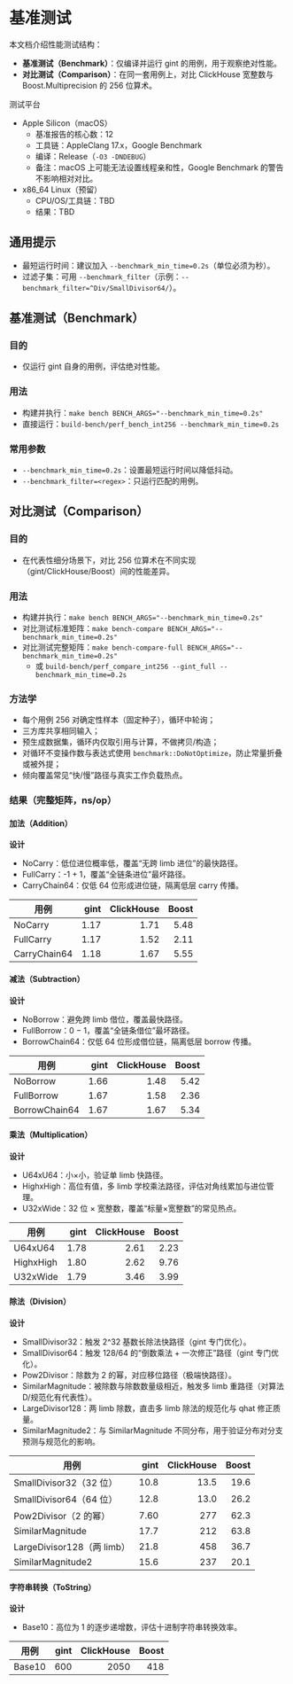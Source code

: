 # 基准测试

本文档介绍性能测试结构：
- **基准测试（Benchmark）**：仅编译并运行 gint 的用例，用于观察绝对性能。
- **对比测试（Comparison）**：在同一套用例上，对比 ClickHouse 宽整数与 Boost.Multiprecision 的 256 位算术。

测试平台
- Apple Silicon（macOS）
  - 基准报告的核心数：12
  - 工具链：AppleClang 17.x，Google Benchmark
  - 编译：Release（`-O3 -DNDEBUG`）
  - 备注：macOS 上可能无法设置线程亲和性，Google Benchmark 的警告不影响相对对比。
- x86_64 Linux（预留）
  - CPU/OS/工具链：TBD
  - 结果：TBD

## 通用提示
- 最短运行时间：建议加入 `--benchmark_min_time=0.2s`（单位必须为秒）。
- 过滤子集：可用 `--benchmark_filter`（示例：`--benchmark_filter=^Div/SmallDivisor64/`）。

## 基准测试（Benchmark）

### 目的
- 仅运行 gint 自身的用例，评估绝对性能。

### 用法
- 构建并执行：`make bench BENCH_ARGS="--benchmark_min_time=0.2s"`
- 直接运行：`build-bench/perf_bench_int256 --benchmark_min_time=0.2s`

### 常用参数
- `--benchmark_min_time=0.2s`：设置最短运行时间以降低抖动。
- `--benchmark_filter=<regex>`：只运行匹配的用例。

## 对比测试（Comparison）

### 目的
- 在代表性细分场景下，对比 256 位算术在不同实现（gint/ClickHouse/Boost）间的性能差异。

### 用法
- 构建并执行：`make bench BENCH_ARGS="--benchmark_min_time=0.2s"`
- 对比测试标准矩阵：`make bench-compare BENCH_ARGS="--benchmark_min_time=0.2s"`
- 对比测试完整矩阵：`make bench-compare-full BENCH_ARGS="--benchmark_min_time=0.2s"`
  - 或 `build-bench/perf_compare_int256 --gint_full --benchmark_min_time=0.2s`

### 方法学
- 每个用例 256 对确定性样本（固定种子），循环中轮询；
- 三方库共享相同输入；
- 预生成数据集，循环内仅取引用与计算，不做拷贝/构造；
- 对循环不变操作数与表达式使用 `benchmark::DoNotOptimize`，防止常量折叠或被外提；
- 倾向覆盖常见“快/慢”路径与真实工作负载热点。

### 结果（完整矩阵，ns/op）

#### 加法（Addition）

**设计**
- NoCarry：低位进位概率低，覆盖“无跨 limb 进位”的最快路径。
- FullCarry：-1 + 1，覆盖“全链条进位”最坏路径。
- CarryChain64：仅低 64 位形成进位链，隔离低层 carry 传播。

| 用例            | gint | ClickHouse | Boost |
| --------------- | ---: | ---------: | ----: |
| NoCarry         | 1.17 |       1.71 |  5.48 |
| FullCarry       | 1.17 |       1.52 |  2.11 |
| CarryChain64    | 1.18 |       1.67 |  5.55 |

#### 减法（Subtraction）

**设计**
- NoBorrow：避免跨 limb 借位，覆盖最快路径。
- FullBorrow：0 − 1，覆盖“全链条借位”最坏路径。
- BorrowChain64：仅低 64 位形成借位链，隔离低层 borrow 传播。

| 用例            | gint | ClickHouse | Boost |
| --------------- | ---: | ---------: | ----: |
| NoBorrow        | 1.66 |       1.48 |  5.42 |
| FullBorrow      | 1.67 |       1.58 |  2.36 |
| BorrowChain64   | 1.67 |       1.67 |  5.34 |

#### 乘法（Multiplication）

**设计**
- U64xU64：小×小，验证单 limb 快路径。
- HighxHigh：高位有值，多 limb 学校乘法路径，评估对角线累加与进位管理。
- U32xWide：32 位 × 宽整数，覆盖“标量×宽整数”的常见热点。

| 用例        | gint | ClickHouse | Boost |
| ----------- | ---: | ---------: | ----: |
| U64xU64     | 1.78 |       2.61 |  2.23 |
| HighxHigh   | 1.80 |       2.62 |  9.76 |
| U32xWide    | 1.79 |       3.46 |  3.99 |

#### 除法（Division）

**设计**
- SmallDivisor32：触发 2^32 基数长除法快路径（gint 专门优化）。
- SmallDivisor64：触发 128/64 的“倒数乘法 + 一次修正”路径（gint 专门优化）。
- Pow2Divisor：除数为 2 的幂，对应移位路径（极端快路径）。
- SimilarMagnitude：被除数与除数数量级相近，触发多 limb 重路径（对算法 D/规范化有代表性）。
- LargeDivisor128：两 limb 除数，直击多 limb 除法的规范化与 qhat 修正质量。
- SimilarMagnitude2：与 SimilarMagnitude 不同分布，用于验证分布对分支预测与规范化的影响。

| 用例                       | gint | ClickHouse | Boost |
| -------------------------- | ---: | ---------: | ----: |
| SmallDivisor32（32 位）    | 10.8 |       13.5 |  19.6 |
| SmallDivisor64（64 位）    | 12.8 |       13.0 |  26.2 |
| Pow2Divisor（2 的幂）      | 7.60 |        277 |  62.3 |
| SimilarMagnitude           | 17.7 |        212 |  63.8 |
| LargeDivisor128（两 limb） | 21.8 |        458 |  36.7 |
| SimilarMagnitude2          | 15.6 |        237 |  20.1 |

#### 字符串转换（ToString）

**设计**
- Base10：高位为 1 的逐步递增数，评估十进制字符串转换效率。

| 用例    | gint | ClickHouse | Boost |
| ------- | ---: | ---------: | ----: |
| Base10  | 600  |      2050  |   418 |
